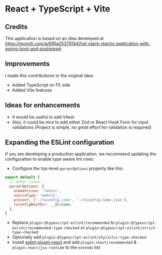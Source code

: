 # React + TypeScript + Vite

## Credits
This application is based on an idea developed at https://morioh.com/a/695a25379144/full-stack-reactjs-application-with-spring-boot-and-postgresql

## Improvements
I made this contributions to the original idea:
- Added TypeScript on FE side
- Added Vite features

## Ideas for enhancements
- It would be useful to add Vitest
- Also, it could be nice to add either Zod or React Hook Form for input validations (Project is simple, no great effort for validation is required)

## Expanding the ESLint configuration

If you are developing a production application, we recommend updating the configuration to enable type aware lint rules:

- Configure the top-level `parserOptions` property like this:

```js
export default {
  // other rules...
  parserOptions: {
    ecmaVersion: 'latest',
    sourceType: 'module',
    project: ['./tsconfig.json', './tsconfig.node.json'],
    tsconfigRootDir: __dirname,
  },
}
```

- Replace `plugin:@typescript-eslint/recommended` to `plugin:@typescript-eslint/recommended-type-checked` or `plugin:@typescript-eslint/strict-type-checked`
- Optionally add `plugin:@typescript-eslint/stylistic-type-checked`
- Install [eslint-plugin-react](https://github.com/jsx-eslint/eslint-plugin-react) and add `plugin:react/recommended` & `plugin:react/jsx-runtime` to the `extends` list
